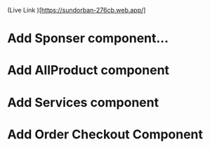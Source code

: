 
(Live Link )[https://sundorban-276cb.web.app/]
# Add Sponser component...
# Add AllProduct component
# Add Services component
# Add Order Checkout Component

